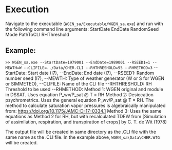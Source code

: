 # Execution
Navigate to the executable (```WGEN_sa/Executable/WGEN_sa.exe```) and run with the following command line arguments:
StartDate EndDate RandomSeed Mode PathToCLI RHThreshold

## Example:
```>> WGEN_sa.exe --StartDate=1979001 --EndDate=1989001 --RSEED1=1 --MEWTH=W --CLIFILE=../Data/CHER.CLI --RHTHRESHOLD=95 --RHMETHOD=3```
--StartDate: Start date (I7), 
--EndDate: End date (I7), 
--RSEED1: Random number seed (I7), 
--MEWTH: Type of weather generator (W or S for WGEN or SIMMETEO), 
--CLIFILE: Name of the CLI file
--RHTHRESHOLD: RH Threshold to be used
--RHMETHOD: 
   Method 1: WGEN original and module in DSSAT. Uses equation P_wv/P_sat @ T = RH
   Method 2: Desiccation psychrometrics. Uses the general equation P_wv/P_sat @ T = RH. The method to calculate saturation vapor pressures is algebraically manipulated from: https://doi.org/10.1175/JAMC-D-17-0334.1
   Method 3: Uses the same equations as Method 2 for RH, but with recalculated TDEW from [Simulation of assimilation, respiration, and transpiration of crops] by C. T. de Wit (1978)
   
The output file will be created in same directory as the .CLI file with the same name as the .CLI file. In the example above, ```WGEN_sa\Data\CHER.WTG``` will be created.
